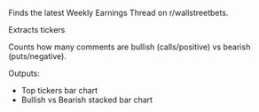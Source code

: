 Finds the latest Weekly Earnings Thread on r/wallstreetbets.

Extracts tickers

Counts how many comments are bullish (calls/positive) vs bearish (puts/negative).

Outputs:
- Top tickers bar chart 
- Bullish vs Bearish stacked bar chart
